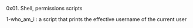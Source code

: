 0x01. Shell, permissions scripts

1-who_am_i : a script that prints the effective username of the current user

